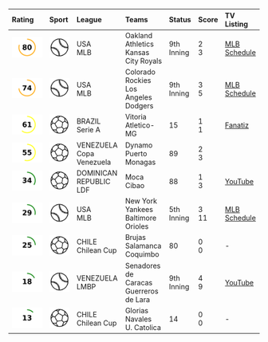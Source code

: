 | Rating                                                                                                                                 | Sport                                                                                                            | League                      | Teams                                     | Status     | Score   | TV Listing                                                      |
|:---------------------------------------------------------------------------------------------------------------------------------------|:-----------------------------------------------------------------------------------------------------------------|:----------------------------|:------------------------------------------|:-----------|:--------|:----------------------------------------------------------------|
| <img src="https://raw.githubusercontent.com/BlakeDuncan25/Donut-SVG-Ratings/bac4e4a278175106499642192132b1786a9aec38/80.svg" alt="80"> | <img src="https://raw.githubusercontent.com/BlakeDuncan25/Donut-SVG-Ratings/master/baseball.png" alt="Baseball"> | USA<br>MLB                  | Oakland Athletics<br>Kansas City Royals   | 9th Inning | 2<br>3  | <a href="https://www.mlb.com/schedule">MLB Schedule</a>         |
| <img src="https://raw.githubusercontent.com/BlakeDuncan25/Donut-SVG-Ratings/bac4e4a278175106499642192132b1786a9aec38/74.svg" alt="74"> | <img src="https://raw.githubusercontent.com/BlakeDuncan25/Donut-SVG-Ratings/master/baseball.png" alt="Baseball"> | USA<br>MLB                  | Colorado Rockies<br>Los Angeles Dodgers   | 9th Inning | 3<br>5  | <a href="https://www.mlb.com/schedule">MLB Schedule</a>         |
| <img src="https://raw.githubusercontent.com/BlakeDuncan25/Donut-SVG-Ratings/bac4e4a278175106499642192132b1786a9aec38/61.svg" alt="61"> | <img src="https://raw.githubusercontent.com/BlakeDuncan25/Donut-SVG-Ratings/master/soccer.png" alt="Soccer">     | BRAZIL<br>Serie A           | Vitoria<br>Atletico-MG                    | 15         | 1<br>1  | <a href="https://watch.fanatiz.com/channels">Fanatiz</a>        |
| <img src="https://raw.githubusercontent.com/BlakeDuncan25/Donut-SVG-Ratings/bac4e4a278175106499642192132b1786a9aec38/55.svg" alt="55"> | <img src="https://raw.githubusercontent.com/BlakeDuncan25/Donut-SVG-Ratings/master/soccer.png" alt="Soccer">     | VENEZUELA<br>Copa Venezuela | Dynamo Puerto<br>Monagas                  | 89         | 2<br>3  | <a href="#N/A"></a>                                             |
| <img src="https://raw.githubusercontent.com/BlakeDuncan25/Donut-SVG-Ratings/bac4e4a278175106499642192132b1786a9aec38/34.svg" alt="34"> | <img src="https://raw.githubusercontent.com/BlakeDuncan25/Donut-SVG-Ratings/master/soccer.png" alt="Soccer">     | DOMINICAN REPUBLIC<br>LDF   | Moca<br>Cibao                             | 88         | 1<br>3  | <a href="https://www.youtube.com/@ldfcomdo/streams">YouTube</a> |
| <img src="https://raw.githubusercontent.com/BlakeDuncan25/Donut-SVG-Ratings/bac4e4a278175106499642192132b1786a9aec38/29.svg" alt="29"> | <img src="https://raw.githubusercontent.com/BlakeDuncan25/Donut-SVG-Ratings/master/baseball.png" alt="Baseball"> | USA<br>MLB                  | New York Yankees<br>Baltimore Orioles     | 5th Inning | 3<br>11 | <a href="https://www.mlb.com/schedule">MLB Schedule</a>         |
| <img src="https://raw.githubusercontent.com/BlakeDuncan25/Donut-SVG-Ratings/bac4e4a278175106499642192132b1786a9aec38/25.svg" alt="25"> | <img src="https://raw.githubusercontent.com/BlakeDuncan25/Donut-SVG-Ratings/master/soccer.png" alt="Soccer">     | CHILE<br>Chilean Cup        | Brujas Salamanca<br>Coquimbo              | 80         | 0<br>0  | -                                                               |
| <img src="https://raw.githubusercontent.com/BlakeDuncan25/Donut-SVG-Ratings/bac4e4a278175106499642192132b1786a9aec38/18.svg" alt="18"> | <img src="https://raw.githubusercontent.com/BlakeDuncan25/Donut-SVG-Ratings/master/baseball.png" alt="Baseball"> | VENEZUELA<br>LMBP           | Senadores de Caracas<br>Guerreros de Lara | 9th Inning | 4<br>9  | <a href="https://www.youtube.com/@LMBPVE/streams">YouTube</a>   |
| <img src="https://raw.githubusercontent.com/BlakeDuncan25/Donut-SVG-Ratings/bac4e4a278175106499642192132b1786a9aec38/13.svg" alt="13"> | <img src="https://raw.githubusercontent.com/BlakeDuncan25/Donut-SVG-Ratings/master/soccer.png" alt="Soccer">     | CHILE<br>Chilean Cup        | Glorias Navales<br>U. Catolica            | 14         | 0<br>0  | -                                                               |